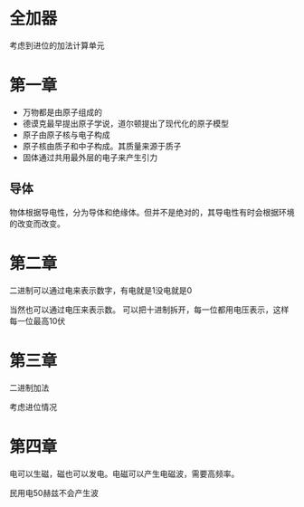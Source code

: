 # 全加器
考虑到进位的加法计算单元

# 第一章
- 万物都是由原子组成的
- 德谟克最早提出原子学说，道尔顿提出了现代化的原子模型
- 原子由原子核与电子构成
- 原子核由质子和中子构成。其质量来源于质子
- 固体通过共用最外层的电子来产生引力

## 导体
物体根据导电性，分为导体和绝缘体。但并不是绝对的，其导电性有时会根据环境的改变而改变。


# 第二章
二进制可以通过电来表示数字，有电就是1没电就是0

当然也可以通过电压来表示数。
可以把十进制拆开，每一位都用电压表示，这样每一位最高10伏

# 第三章

二进制加法

考虑进位情况


# 第四章

电可以生磁，磁也可以发电。电磁可以产生电磁波，需要高频率。  

民用电50赫兹不会产生波

# 